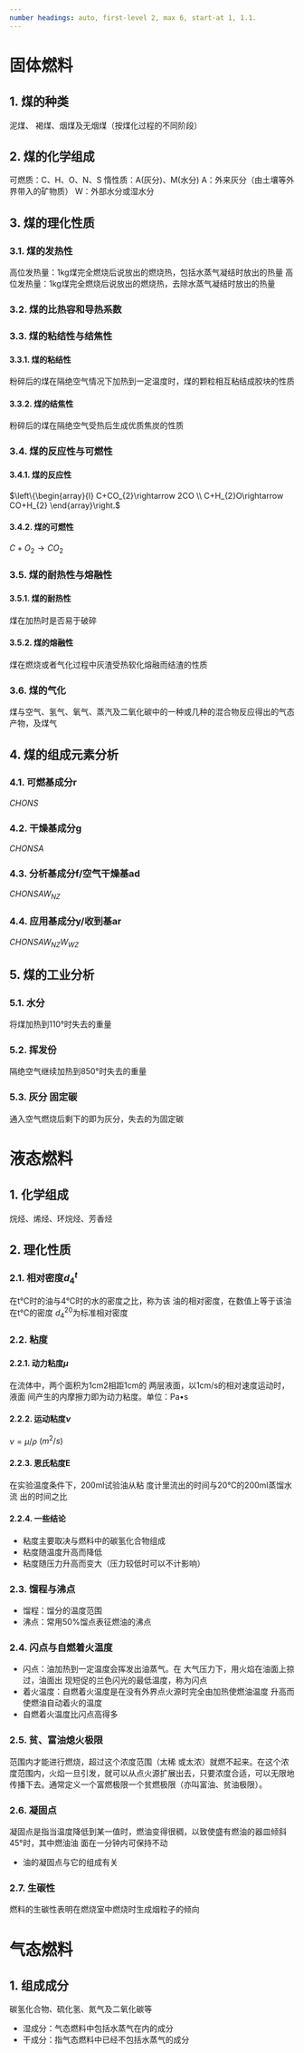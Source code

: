 ```yaml
---
number headings: auto, first-level 2, max 6, start-at 1, 1.1.
---
```

# 固体燃料
## 1. 煤的种类
泥煤、 褐煤、烟煤及无烟煤（按煤化过程的不同阶段）
## 2. 煤的化学组成
可燃质：C、H、O、N、S
惰性质：A(灰分)、M(水分)
A：外来灰分（由土壤等外界带入的矿物质）
W：外部水分或湿水分
## 3. 煤的理化性质
### 3.1. 煤的发热性
高位发热量：1kg煤完全燃烧后说放出的燃烧热，包括水蒸气凝结时放出的热量
高位发热量：1kg煤完全燃烧后说放出的燃烧热，去除水蒸气凝结时放出的热量
### 3.2. 煤的比热容和导热系数
### 3.3. 煤的粘结性与结焦性
#### 3.3.1. 煤的粘结性
粉碎后的煤在隔绝空气情况下加热到一定温度时，煤的颗粒相互粘结成胶块的性质
#### 3.3.2. 煤的结焦性
粉碎后的煤在隔绝空气受热后生成优质焦炭的性质
### 3.4. 煤的反应性与可燃性
#### 3.4.1. 煤的反应性
$\left\{\begin{array}{l}
C+CO_{2}\rightarrow 2CO 
 \\
C+H_{2}O\rightarrow CO+H_{2}
\end{array}\right.$
#### 3.4.2. 煤的可燃性
$C+O_{2}\rightarrow CO_{2}$
### 3.5. 煤的耐热性与熔融性
#### 3.5.1. 煤的耐热性
煤在加热时是否易于破碎
#### 3.5.2. 煤的熔融性
煤在燃烧或者气化过程中灰渣受热软化熔融而结渣的性质
### 3.6. 煤的气化
煤与空气、氢气、氧气、蒸汽及二氧化碳中的一种或几种的混合物反应得出的气态产物，及煤气
## 4. 煤的组成元素分析
### 4.1. 可燃基成分r
$CHONS$
### 4.2. 干燥基成分g
$CHONSA$
### 4.3. 分析基成分f/空气干燥基ad
$CHONSAW_{NZ}$
### 4.4. 应用基成分y/收到基ar
$CHONSAW_{NZ}W_{WZ}$
## 5. 煤的工业分析
### 5.1. 水分
将煤加热到110°时失去的重量
### 5.2. 挥发份
隔绝空气继续加热到850°时失去的重量
### 5.3. 灰分 固定碳
通入空气燃烧后剩下的即为灰分，失去的为固定碳
# 液态燃料
## 1. 化学组成
烷烃、烯烃、环烷烃、芳香烃
## 2. 理化性质
### 2.1. 相对密度$d_{4}^{t}$
在t℃时的油与4℃时的水的密度之比，称为该 油的相对密度，在数值上等于该油在t℃的密度
$d_{4}^{20}$为标准相对密度
### 2.2. 粘度
#### 2.2.1. 动力粘度$\mu$
在流体中，两个面积为1cm2相距1cm的 两层液面，以1cm/s的相对速度运动时，液面 间产生的内摩擦力即为动力粘度。单位：Pa•s
#### 2.2.2. 运动粘度$\nu$
$\nu = \mu / \rho$     $(m^{2}/s)$
#### 2.2.3. 恩氏粘度E
在实验温度条件下，200ml试验油从粘 度计里流出的时间与20℃的200ml蒸馏水流 出的时间之比
#### 2.2.4. 一些结论
- 粘度主要取决与燃料中的碳氢化合物组成
- 粘度随温度升高而降低
- 粘度随压力升高而变大（压力较低时可以不计影响）
### 2.3. 馏程与沸点
- 馏程：馏分的温度范围
- 沸点：常用50%馏点表征燃油的沸点
### 2.4. 闪点与自燃着火温度
- 闪点：油加热到一定温度会挥发出油蒸气。在 大气压力下，用火焰在油面上掠过，油面出 现短促的兰色闪光的最低温度，称为闪点
- 着火温度：自燃着火温度是在没有外界点火源时完全由加热使燃油温度 升高而使燃油自动着火的温度
- 自燃着火温度比闪点高得多
### 2.5. 贫、富油熄火极限
范围内才能进行燃烧，超过这个浓度范围（太稀 或太浓）就燃不起来。在这个浓度范围内，火焰一旦引发，就可以从点火源扩展出去，只要浓度合适，可以无限地传播下去。通常定义一个富燃极限一个贫燃极限（亦叫富油、贫油极限）。
### 2.6. 凝固点
凝固点是指当温度降低到某一值时，燃油变得很稠，以致使盛有燃油的器皿倾斜45°时，其中燃油油 面在一分钟内可保持不动
- 油的凝固点与它的组成有关
### 2.7. 生碳性
燃料的生碳性表明在燃烧室中燃烧时生成烟粒子的倾向
# 气态燃料
## 1. 组成成分
碳氢化合物、硫化氢、氮气及二氧化碳等
- 湿成分：气态燃料中包括水蒸气在内的成分
- 干成分：指气态燃料中已经不包括水蒸气的成分



